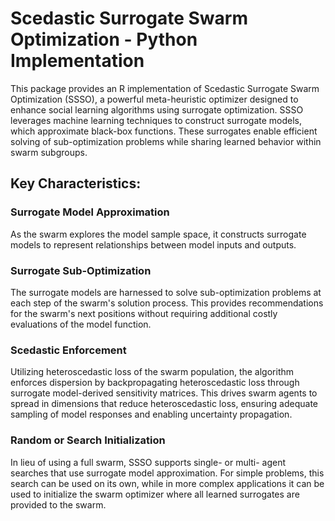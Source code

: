 # Scedastic Surrogate Swarm Optimization - Python Implementation

This package provides an R implementation of Scedastic Surrogate Swarm Optimization (SSSO), a powerful meta-heuristic optimizer designed to enhance social learning algorithms using surrogate optimization. SSSO leverages machine learning techniques to construct surrogate models, which approximate black-box functions. These surrogates enable efficient solving of sub-optimization problems while sharing learned behavior within swarm subgroups.

## Key Characteristics:

### Surrogate Model Approximation

As the swarm explores the model sample space, it constructs surrogate models to represent relationships between model inputs and outputs.

### Surrogate Sub-Optimization

The surrogate models are harnessed to solve sub-optimization problems at each step of the swarm's solution process. This provides recommendations for the swarm's next positions without requiring additional costly evaluations of the model function. 

### Scedastic Enforcement

Utilizing heteroscedastic loss of the swarm population, the algorithm enforces dispersion by backpropagating heteroscedastic loss through surrogate model-derived sensitivity matrices. This drives swarm agents to spread in dimensions that reduce heteroscedastic loss, ensuring adequate sampling of model responses and enabling uncertainty propagation.

### Random or Search Initialization

In lieu of using a full swarm, SSSO supports single- or multi- agent searches that use surrogate model approximation. 
For simple problems, this search can be used on its own, while in more complex applications it can be used to initialize the
swarm optimizer where all learned surrogates are provided to the swarm.